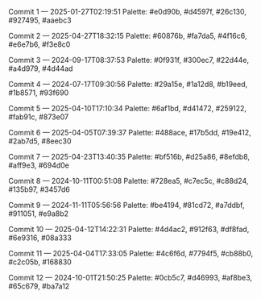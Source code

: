 Commit 1 — 2025-01-27T02:19:51
Palette: #e0d90b, #d4597f, #26c130, #927495, #aaebc3

Commit 2 — 2025-04-27T18:32:15
Palette: #60876b, #fa7da5, #4f16c6, #e6e7b6, #f3e8c0

Commit 3 — 2024-09-17T08:37:53
Palette: #0f931f, #300ec7, #22d44e, #a4d979, #4d44ad

Commit 4 — 2024-07-17T09:30:56
Palette: #29a15e, #1a12d8, #b19eed, #1b8571, #93f690

Commit 5 — 2025-04-10T17:10:34
Palette: #6af1bd, #d41472, #259122, #fab91c, #873e07

Commit 6 — 2025-04-05T07:39:37
Palette: #488ace, #17b5dd, #19e412, #2ab7d5, #8eec30

Commit 7 — 2025-04-23T13:40:35
Palette: #bf516b, #d25a86, #8efdb8, #aff9e3, #694d0e

Commit 8 — 2024-10-11T00:51:08
Palette: #728ea5, #c7ec5c, #c88d24, #135b97, #3457d6

Commit 9 — 2024-11-11T05:56:56
Palette: #be4194, #81cd72, #a7ddbf, #911051, #e9a8b2

Commit 10 — 2025-04-12T14:22:31
Palette: #4d4ac2, #912f63, #df8fad, #6e9316, #08a333

Commit 11 — 2025-04-04T17:33:05
Palette: #4c6f6d, #7794f5, #cb88b0, #c2c05b, #168830

Commit 12 — 2024-10-01T21:50:25
Palette: #0cb5c7, #d46993, #af8be3, #65c679, #ba7a12

